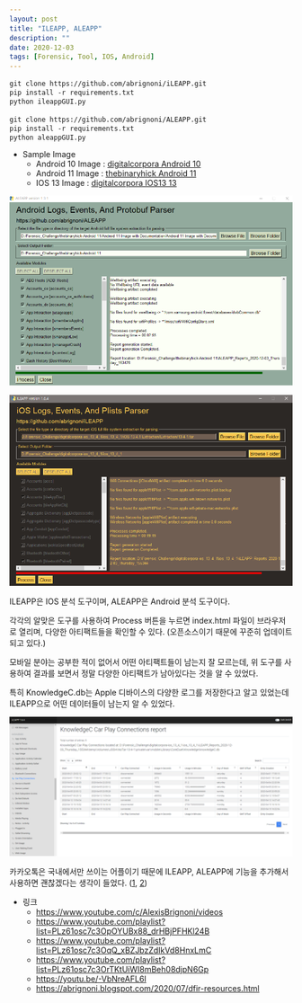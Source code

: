 ```yaml
---
layout: post
title: "ILEAPP, ALEAPP"
description: ""
date: 2020-12-03
tags: [Forensic, Tool, IOS, Android]
---
```

```
git clone https://github.com/abrignoni/iLEAPP.git
pip install -r requirements.txt
python ileappGUI.py

git clone https://github.com/abrignoni/ALEAPP.git
pip install -r requirements.txt
python aleappGUI.py
```

* Sample Image
    * Android 10 Image : <a href="https://digitalcorpora.org/corpora/cell-phones/android-10">digitalcorpora Android 10</a>
    * Android 11 Image : <a href="https://thebinaryhick.blog/2020/10/07/new-android-image-available-this-one-goes-to-11/">thebinaryhick Android 11</a>
    * IOS 13 Image : <a href="https://digitalcorpora.org/corpora/cell-phones/ios-13">digitalcorpora IOS13 13</a>

![ILEAPP](/assets/images/ILEAPP-ALEAPP/ALEAPP-01.png)

![ALEAPP](/assets/images/ILEAPP-ALEAPP/ILEAPP-01.png)

ILEAPP은 IOS 분석 도구이며, ALEAPP은 Android 분석 도구이다.

각각의 알맞은 도구를 사용하여 Process 버튼을 누르면 index.html 파일이 브라우저로 열리며, 다양한 아티팩트들을 확인할 수 있다. (오픈소스이기 때문에 꾸준히 업데이트 되고 있다.)

모바일 분야는 공부한 적이 없어서 어떤 아티팩트들이 남는지 잘 모르는데, 위 도구를 사용하여 결과를 보면서 정말 다양한 아티팩트가 남아있다는 것을 알 수 있었다.

특히 KnowledgeC.db는 Apple 디바이스의 다양한 로그를 저장한다고 알고 있었는데 ILEAPP으로 어떤 데이터들이 남는지 알 수 있었다.

![ILEAPP](/assets/images/ILEAPP-ALEAPP/ILEAPP-02.png)

카카오톡은 국내에서만 쓰이는 어플이기 때문에 ILEAPP, ALEAPP에 기능을 추가해서 사용하면 괜찮겠다는 생각이 들었다. (<a href="https://github.com/dfrc-korea/carpe/tree/master/modules/kakaotalk_mobile_decrypt">1</a>, <a href="https://github.com/dfrc-korea/carpe/blob/master/modules/kakaotalk_mobile_decrypt_connector.py">2</a>)

* 링크
    * https://www.youtube.com/c/AlexisBrignoni/videos
    * https://www.youtube.com/playlist?list=PLz61osc7c3OpOYUBx88_drHBjPFHKl24B
    * https://www.youtube.com/playlist?list=PLz61osc7c3OqQ_xBZJbzZdIkVd8HnxLmC
    * https://www.youtube.com/playlist?list=PLz61osc7c3OrTKtUiWI8mBeh08djpN6Gp
    * https://youtu.be/-VbNreAFL6I
    * https://abrignoni.blogspot.com/2020/07/dfir-resources.html